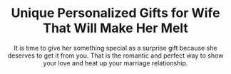 ---
layout: post
title: Unique Personalized Gifts for Wife That Will Make Her Melt
subtitle: It is time to give her something special as a surprise gift because she deserves to get it from you. That is the romantic and perfect way to show your love and heat up your marriage relationship.
header-img: "img/post/2023/09/copied/medium_personalized_gifts_for_wife_5bd9ed5d3a.png"
header-style: text
permalink: "/personalized-gifts-wife/"
catalog: true
tags:
  - Recipients 
  - Men
---      